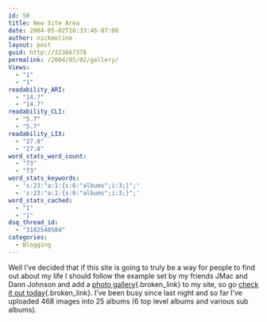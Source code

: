 ```yaml
---
id: 50
title: New Site Area
date: 2004-05-02T16:33:46-07:00
author: nickmoline
layout: post
guid: http://323667378
permalink: /2004/05/02/gallery/
Views:
  - "1"
  - "1"
readability_ARI:
  - "14.7"
  - "14.7"
readability_CLI:
  - "5.7"
  - "5.7"
readability_LIX:
  - "27.8"
  - "27.8"
word_stats_word_count:
  - "73"
  - "73"
word_stats_keywords:
  - 's:23:"a:1:{s:6:"albums";i:3;}";'
  - 's:23:"a:1:{s:6:"albums";i:3;}";'
word_stats_cached:
  - "1"
  - "1"
dsq_thread_id:
  - "3182540584"
categories:
  - Blogging
---
```

Well I&#8217;ve decided that if this site is going to truly be a way for people to find out about my life I should follow the example set by my friends <span class="removed_link" title="http://www.jmaclabs.com/gallery/">JMac</span> and <span class="removed_link" title="http://www.johnsonjournal.net/gallery/">Dann Johnson</span> and add a [photo gallery](http://cap.subspacelink.com/gallery/){.broken_link} to my site, so go [check it out today](http://cap.subspacelink.com/gallery/){.broken_link}. I&#8217;ve been busy since last night and so far I&#8217;ve uploaded 468 images into 25 albums (6 top level albums and various sub albums).